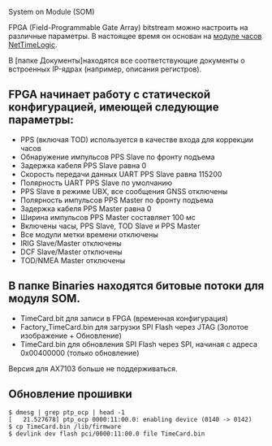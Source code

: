 System on Module (SOM)

FPGA (Field-Programmable Gate Array) bitstream можно настроить на различные параметры. В настоящее время он основан на [модуле часов NetTimeLogic](https://www.nettimelogic.com/clock-products.php). <br />


В [папке Документы]находятся все соответствующие документы о встроенных IP-ядрах (например, описания регистров). <br />

## FPGA начинает работу с статической конфигурацией, имеющей следующие параметры: ##
* PPS (включая TOD) используется в качестве входа для коррекции часов
* Обнаружение импульсов PPS Slave по фронту подъема
* Задержка кабеля PPS Slave равна 0
* Скорость передачи данных UART PPS Slave равна 115200
* Полярность UART PPS Slave по умолчанию
* PPS Slave в режиме UBX, все сообщения GNSS отключены
* Полярность импульсов PPS Master по фронту подъема
* Задержка кабеля PPS Master равна 0
* Ширина импульсов PPS Master составляет 100 мс
* Включены часы, PPS Slave, TOD Slave и PPS Master
* Все модули метки времени отключены
* IRIG Slave/Master отключены
* DCF Slave/Master отключены
* TOD/NMEA Master отключены

## В папке Binaries находятся битовые потоки для модуля SOM. ## 
* TimeCard.bit для записи в FPGA (временная конфигурация)
* Factory_TimeCard.bin для загрузки SPI Flash через JTAG (Золотое изображение + Обновление)
* TimeCard.bin для обновления SPI Flash через SPI, начиная с адреса 0x00400000 (только обновление)

Версия для AX7103 больше не поддерживаться.

## Обновление прошивки
```
$ dmesg | grep ptp_ocp | head -1
[   21.527678] ptp_ocp 0000:11:00.0: enabling device (0140 -> 0142)
$ cp TimeCard.bin /lib/firmware
$ devlink dev flash pci/0000:11:00.0 file TimeCard.bin
```
